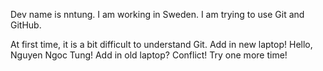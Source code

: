 Dev name is nntung. I am working in Sweden. I am trying to use Git and GitHub.

At first time, it is a bit difficult to understand Git.
Add in new laptop! Hello, Nguyen Ngoc Tung!
Add in old laptop? Conflict! Try one more time!